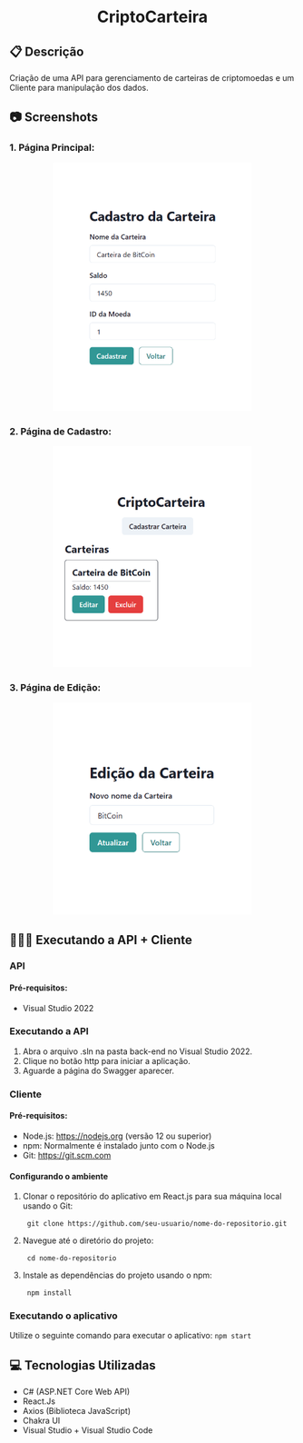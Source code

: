 <h1 align="center"> <br> CriptoCarteira </h1>

## 📋 Descrição
Criação de uma API para gerenciamento de carteiras de criptomoedas e um Cliente para manipulação dos dados.

## 📷 Screenshots

### 1. Página Principal:
<p align="center">
   <img src="https://github.com/rmftelier/Atividade2/blob/main/images/1.PNG" alt="Imagem 1" width="350px">
</p>

### 2. Página de Cadastro:
<p align="center">
   <img src="https://github.com/rmftelier/Atividade2/blob/main/images/2.PNG" alt="Imagem 2" width="350px">
</p>


### 3. Página de Edição:
<p align="center">
   <img src="https://github.com/rmftelier/Atividade2/blob/main/images/3.PNG" alt="Imagem 3" width="350px">
</p>


## 👩🏽‍💻 Executando a API + Cliente
  ### API 
  #### Pré-requisitos: 
  - Visual Studio 2022
  
  ### Executando a API
  
  1. Abra o arquivo .sln na pasta back-end no Visual Studio 2022.
  2. Clique no botão http para iniciar a aplicação.
  3. Aguarde a página do Swagger aparecer.

  ### Cliente
  #### Pré-requisitos: 
  - Node.js: https://nodejs.org (versão 12 ou superior)
  - npm: Normalmente é instalado junto com o Node.js
  - Git: https://git.scm.com

  #### Configurando o ambiente 
  
  1. Clonar o repositório do aplicativo em React.js para sua máquina local usando o Git: 
     ```
      git clone https://github.com/seu-usuario/nome-do-repositorio.git
     ```
     
  2. Navegue até o diretório do projeto: 
     ```
      cd nome-do-repositorio
     ```

  3. Instale as dependências do projeto usando o npm: 
     ```
      npm install
     ```

   ### Executando o aplicativo
   Utilize o seguinte comando para executar o aplicativo:
     ```
        npm start
     ```
   

## 💻 Tecnologias Utilizadas

- C# (ASP.NET Core Web API)
- React.Js
- Axios (Biblioteca JavaScript)
- Chakra UI
- Visual Studio + Visual Studio Code
